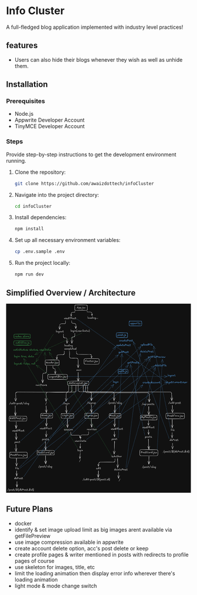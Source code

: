 # Info Cluster

A full-fledged blog application implemented with industry level practices!

## features

- Users can also hide their blogs whenever they wish as well as unhide them.

## Installation

### Prerequisites

- Node.js
- Appwrite Developer Account
- TinyMCE Developer Account

### Steps

Provide step-by-step instructions to get the development environment running.

1. Clone the repository:
   ```bash
   git clone https://github.com/awaizdottech/infoCluster
   ```
2. Navigate into the project directory:
   ```bash
   cd infoCluster
   ```
3. Install dependencies:
   ```bash
   npm install
   ```
4. Set up all necessary environment variables:
   ```bash
   cp .env.sample .env
   ```
5. Run the project locally:
   ```bash
   npm run dev
   ```

## Simplified Overview / Architecture

!["code flow diagram"](flow.png)

## Future Plans

- docker
- identify & set image upload limit as big images arent available via getFilePreview
- use image compression available in appwrite
- create account delete option, acc's post delete or keep
- create profile pages & writer mentioned in posts with redirects to profile pages of course
- use skeleton for images, title, etc
- limit the loading animation then display error info wherever there's loading animation
- light mode & mode change switch
